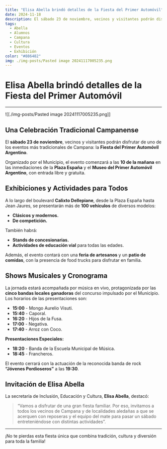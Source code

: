 ```yaml
---
title: "Elisa Abella brindó detalles de la Fiesta del Primer Automóvil"
date: 2024-11-18
description: El sábado 23 de noviembre, vecinos y visitantes podrán disfrutar de uno de los eventos más tradicionales de Campana la Fiesta del Primer Automóvil Argentino.
tags:
  - Abella
  - Alumnos
  - Campana
  - Cultura
  - Eventos
  - Exhibición
color: "#886482"
img: ./img-posts/Pasted image 20241117005235.png
---
```


# Elisa Abella brindó detalles de la Fiesta del Primer Automóvil

---

![[./img-posts/Pasted image 20241117005235.png]]

## Una Celebración Tradicional Campanense

El **sábado 23 de noviembre**, vecinos y visitantes podrán disfrutar de uno de los eventos más tradicionales de Campana: la **Fiesta del Primer Automóvil Argentino**.

Organizado por el Municipio, el evento comenzará a las **10 de la mañana** en las inmediaciones de la **Plaza España** y el **Museo del Primer Automóvil Argentino**, con entrada libre y gratuita.

## Exhibiciones y Actividades para Todos

A lo largo del boulevard **Calixto Dellepiane**, desde la Plaza España hasta Jean Jaures, se presentarán más de **100 vehículos** de diversos modelos:

- **Clásicos y modernos.**
- **De competición.**

También habrá:

- **Stands de concesionarias.**
- **Actividades de educación vial** para todas las edades.

Además, el evento contará con una **feria de artesanos** y un **patio de comidas**, con la presencia de food trucks para disfrutar en familia.

## Shows Musicales y Cronograma

La jornada estará acompañada por música en vivo, protagonizada por las **cinco bandas locales ganadoras** del concurso impulsado por el Municipio. Los horarios de las presentaciones son:

- **15:00** - Mongo Aurelio Visuti.
- **15:40** - Caporal.
- **16:20** - Hijos de la Fusa.
- **17:00** - Negativa.
- **17:40** - Arroz con Coco.

**Presentaciones Especiales:**

- **18:20** - Banda de la Escuela Municipal de Música.
- **18:45** - Francheros.

El evento cerrará con la actuación de la reconocida banda de rock **“Jóvenes Pordioseros”** a las **19:30**.

## Invitación de Elisa Abella

La secretaria de Inclusión, Educación y Cultura, **Elisa Abella**, destacó:

> “Vamos a disfrutar de una gran fiesta familiar. Por eso, invitamos a todos los vecinos de Campana y de localidades aledañas a que se acerquen con reposeras y el equipo del mate para pasar un sábado entreteniéndose con distintas actividades”.

---

¡No te pierdas esta fiesta única que combina tradición, cultura y diversión para toda la familia!
